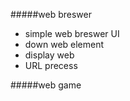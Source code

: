 #####web breswer
- simple web breswer UI
- down web element
- display web
- URL precess


#####web game
